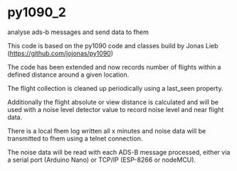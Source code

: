 # py1090_2
analyse ads-b messages and send data to fhem

This code is based on the py1090 code and classes build by Jonas Lieb (https://github.com/jojonas/py1090)

The code has been extended and now records number of flights within a defined distance around a given location.

The flight collection is cleaned up periodically using a last_seen property.

Additionally the flight absolute or view distance is calculated and will be used with a noise level detector value to record noise level and near flight data.

There is a local fhem log written all x minutes and noise data will be transmitted to fhem using a telnet connection.

The noise data will be read with each ADS-B message processed, either via a serial port (Arduino Nano) or TCP/IP (ESP-8266 or nodeMCU).
